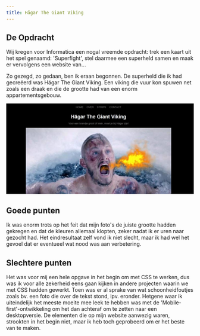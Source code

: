 ```yaml
---
title: Hägar The Giant Viking
---
```


## De Opdracht

Wij kregen voor Informatica een nogal vreemde opdracht: trek een kaart uit het spel genaamd: 'Superfight', stel daarmee een superheld samen en maak er vervolgens een website van...

Zo gezegd, zo gedaan, ben ik eraan begonnen. De superheld die ik had gecreëerd was Hägar The Giant Viking. Een viking die vuur kon spuwen net zoals een draak en die de grootte had van een enorm appartementsgebouw.

![screenshot van deze website](../assets/images/superhero-website.jpg)

## Goede punten

Ik was enorm trots op het feit dat mijn foto's de juiste grootte hadden gekregen en dat de kleuren allemaal klopten, zeker nadat ik er uren naar gezocht had. Het eindresultaat zelf vond ik niet slecht, maar ik had wel het gevoel dat er eventueel wat nood was aan verbetering.

## Slechtere punten

Het was voor mij een hele opgave in het begin om met CSS te werken, dus was ik voor alle zekerheid eens gaan kijken in andere projecten waarin we met CSS hadden gewerkt. Toen was er al sprake van wat schoonheidfoutjes zoals bv. een foto die over de tekst stond, ipv. eronder. Hetgene waar ik uiteindelijk het meeste moeite mee leek te hebben was met de 'Mobile-first'-ontwikkeling om het dan achteraf om te zetten naar een desktopversie. De elementen die op mijn website aanwezig waren, strookten in het begin niet, maar ik heb toch geprobeerd om er het beste van te maken. 

